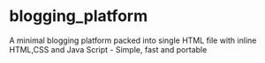 # blogging_platform
A minimal blogging platform packed into single HTML file with inline HTML,CSS and Java Script - Simple, fast and portable
